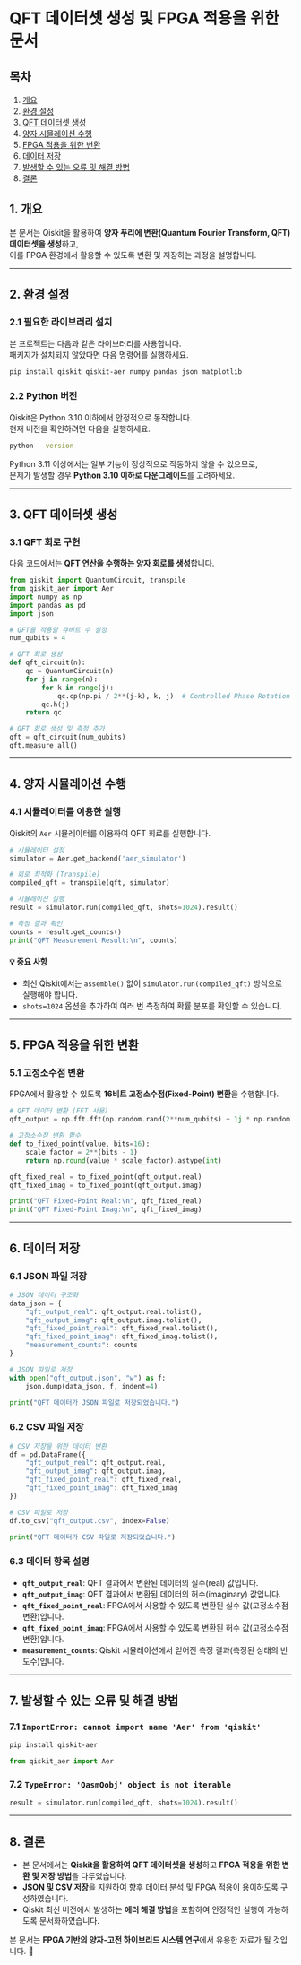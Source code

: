 # **QFT 데이터셋 생성 및 FPGA 적용을 위한 문서**

## **목차**
1. [개요](#1-개요)
2. [환경 설정](#2-환경-설정)
3. [QFT 데이터셋 생성](#3-QFT-데이터셋-생성)
4. [양자 시뮬레이션 수행](#4-양자-시뮬레이션-수행)
5. [FPGA 적용을 위한 변환](#5-fpga-적용을-위한-변환)
6. [데이터 저장](#6-데이터-저장)
7. [발생할 수 있는 오류 및 해결 방법](#7-발생할-수-있는-오류-및-해결-방법)
8. [결론](#8-결론)

## **1. 개요**
본 문서는 Qiskit을 활용하여 **양자 푸리에 변환(Quantum Fourier Transform, QFT) 데이터셋을 생성**하고,  
이를 FPGA 환경에서 활용할 수 있도록 변환 및 저장하는 과정을 설명합니다.

---

## **2. 환경 설정**
### **2.1 필요한 라이브러리 설치**
본 프로젝트는 다음과 같은 라이브러리를 사용합니다.  
패키지가 설치되지 않았다면 다음 명령어를 실행하세요.

```bash
pip install qiskit qiskit-aer numpy pandas json matplotlib
```

### **2.2 Python 버전**
Qiskit은 Python 3.10 이하에서 안정적으로 동작합니다.  
현재 버전을 확인하려면 다음을 실행하세요.

```bash
python --version
```

Python 3.11 이상에서는 일부 기능이 정상적으로 작동하지 않을 수 있으므로,  
문제가 발생할 경우 **Python 3.10 이하로 다운그레이드**를 고려하세요.

---

## **3. QFT 데이터셋 생성**
### **3.1 QFT 회로 구현**
다음 코드에서는 **QFT 연산을 수행하는 양자 회로를 생성**합니다.

```python
from qiskit import QuantumCircuit, transpile
from qiskit_aer import Aer
import numpy as np
import pandas as pd
import json

# QFT를 적용할 큐비트 수 설정
num_qubits = 4

# QFT 회로 생성
def qft_circuit(n):
    qc = QuantumCircuit(n)
    for j in range(n):
        for k in range(j):
            qc.cp(np.pi / 2**(j-k), k, j)  # Controlled Phase Rotation
        qc.h(j)
    return qc

# QFT 회로 생성 및 측정 추가
qft = qft_circuit(num_qubits)
qft.measure_all()
```

---

## **4. 양자 시뮬레이션 수행**
### **4.1 시뮬레이터를 이용한 실행**
Qiskit의 `Aer` 시뮬레이터를 이용하여 QFT 회로를 실행합니다.

```python
# 시뮬레이터 설정
simulator = Aer.get_backend('aer_simulator')

# 회로 최적화 (Transpile)
compiled_qft = transpile(qft, simulator)

# 시뮬레이션 실행
result = simulator.run(compiled_qft, shots=1024).result()

# 측정 결과 확인
counts = result.get_counts()
print("QFT Measurement Result:\n", counts)
```

#### **💡 중요 사항**
- 최신 Qiskit에서는 `assemble()` 없이 `simulator.run(compiled_qft)` 방식으로 실행해야 합니다.
- `shots=1024` 옵션을 추가하여 여러 번 측정하여 확률 분포를 확인할 수 있습니다.

---

## **5. FPGA 적용을 위한 변환**
### **5.1 고정소수점 변환**
FPGA에서 활용할 수 있도록 **16비트 고정소수점(Fixed-Point) 변환**을 수행합니다.

```python
# QFT 데이터 변환 (FFT 사용)
qft_output = np.fft.fft(np.random.rand(2**num_qubits) + 1j * np.random.rand(2**num_qubits))

# 고정소수점 변환 함수
def to_fixed_point(value, bits=16):
    scale_factor = 2**(bits - 1)
    return np.round(value * scale_factor).astype(int)

qft_fixed_real = to_fixed_point(qft_output.real)
qft_fixed_imag = to_fixed_point(qft_output.imag)

print("QFT Fixed-Point Real:\n", qft_fixed_real)
print("QFT Fixed-Point Imag:\n", qft_fixed_imag)
```

---

## **6. 데이터 저장**
### **6.1 JSON 파일 저장**
```python
# JSON 데이터 구조화
data_json = {
    "qft_output_real": qft_output.real.tolist(),
    "qft_output_imag": qft_output.imag.tolist(),
    "qft_fixed_point_real": qft_fixed_real.tolist(),
    "qft_fixed_point_imag": qft_fixed_imag.tolist(),
    "measurement_counts": counts
}

# JSON 파일로 저장
with open("qft_output.json", "w") as f:
    json.dump(data_json, f, indent=4)

print("QFT 데이터가 JSON 파일로 저장되었습니다.")
```

### **6.2 CSV 파일 저장**
```python
# CSV 저장을 위한 데이터 변환
df = pd.DataFrame({
    "qft_output_real": qft_output.real,
    "qft_output_imag": qft_output.imag,
    "qft_fixed_point_real": qft_fixed_real,
    "qft_fixed_point_imag": qft_fixed_imag
})

# CSV 파일로 저장
df.to_csv("qft_output.csv", index=False)

print("QFT 데이터가 CSV 파일로 저장되었습니다.")
```

### **6.3 데이터 항목 설명**
- **`qft_output_real`**: QFT 결과에서 변환된 데이터의 실수(real) 값입니다.
- **`qft_output_imag`**: QFT 결과에서 변환된 데이터의 허수(imaginary) 값입니다.
- **`qft_fixed_point_real`**: FPGA에서 사용할 수 있도록 변환된 실수 값(고정소수점 변환)입니다.
- **`qft_fixed_point_imag`**: FPGA에서 사용할 수 있도록 변환된 허수 값(고정소수점 변환)입니다.
- **`measurement_counts`**: Qiskit 시뮬레이션에서 얻어진 측정 결과(측정된 상태의 빈도수)입니다.

---

## **7. 발생할 수 있는 오류 및 해결 방법**
### **7.1 `ImportError: cannot import name 'Aer' from 'qiskit'`**
```bash
pip install qiskit-aer
```
```python
from qiskit_aer import Aer
```

### **7.2 `TypeError: 'QasmQobj' object is not iterable`**
```python
result = simulator.run(compiled_qft, shots=1024).result()
```

---

## **8. 결론**
- 본 문서에서는 **Qiskit을 활용하여 QFT 데이터셋을 생성**하고 **FPGA 적용을 위한 변환 및 저장 방법**을 다루었습니다.
- **JSON 및 CSV 저장**을 지원하여 향후 데이터 분석 및 FPGA 적용이 용이하도록 구성하였습니다.
- Qiskit 최신 버전에서 발생하는 **에러 해결 방법**을 포함하여 안정적인 실행이 가능하도록 문서화하였습니다.

본 문서는 **FPGA 기반의 양자-고전 하이브리드 시스템 연구**에서 유용한 자료가 될 것입니다. 🚀